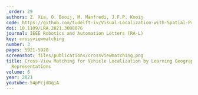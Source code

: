 ```yaml
---
_order: 29
authors: Z. Xia, O. Booij, M. Manfredi, J.F.P. Kooij
code: https://github.com/tudelft-iv/Visual-Localization-with-Spatial-Prior
doi: 10.1109/LRA.2021.3088076
journal: IEEE Robotics and Automation Letters (RA-L)
key: crossviewmatching
number: 3
pages: 5921-5928
screenshot: files/publications/crossviewmatching.png
title: Cross-View Matching for Vehicle Localization by Learning Geographically Local
  Representations
volume: 6
year: 2021
youtube: 54pPcjdDqiA
---
```


